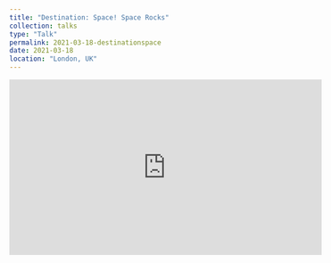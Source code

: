 ```yaml
---
title: "Destination: Space! Space Rocks"
collection: talks
type: "Talk"
permalink: 2021-03-18-destinationspace
date: 2021-03-18
location: "London, UK"
---
```


<div markdown="0">
	<iframe width="560" height="315" src="https://www.youtube.com/embed/bgV_SLjvPZk" title="YouTube video player" frameborder="0" allow="accelerometer; autoplay; clipboard-write; encrypted-media; gyroscope; picture-in-picture; web-share" allowfullscreen></iframe>
</div>

<!--This is a description of your talk, which is a markdown files that can be all markdown-ified like any other post. Yay markdown!
[![IMAGE ALT TEXT](http://img.youtube.com/vi/zL3JUnO7GwY/0.jpg)](http://www.youtube.com/watch?v=zL3JUnO7GwY "Cosmic Cast: Linking meteorites to potential asteroid parent bodies")-->
